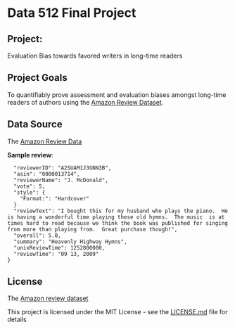 # Data 512 Final Project

## Project:

Evaluation Bias towards favored writers in long-time readers

## Project Goals

To quantifiably prove assessment and evaluation biases amongst long-time readers of authors using the [Amazon Review Dataset](https://nijianmo.github.io/amazon/index.html). 

## Data Source

The [Amazon Review Data](https://nijianmo.github.io/amazon/index.html)


__Sample review__:

```{
  "reviewerID": "A2SUAM1J3GNN3B",
  "asin": "0000013714",
  "reviewerName": "J. McDonald",
  "vote": 5,
  "style": {
    "Format:": "Hardcover"
  }
  "reviewText": "I bought this for my husband who plays the piano.  He is having a wonderful time playing these old hymns.  The music  is at times hard to read because we think the book was published for singing from more than playing from.  Great purchase though!",
  "overall": 5.0,
  "summary": "Heavenly Highway Hymns",
  "unixReviewTime": 1252800000,
  "reviewTime": "09 13, 2009"
}
```

## License

The [Amazon review dataset]() 

This project is licensed under the MIT License - see the [LICENSE.md](https://github.com/nmnshrma/data-512-a1/blob/master/LICENSE) file for details


